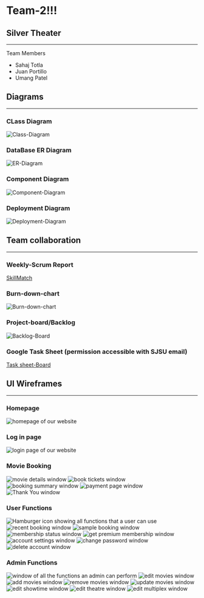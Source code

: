 # Team-2!!!
## Silver Theater
--- 
Team Members
- Sahaj Totla
- Juan Portillo
- Umang Patel
 

 ## Diagrams
 ---
### CLass Diagram
![Class-Diagram](https://github.com/gopinathsjsu/team-project-team2-1/blob/main/Pictures/Class-Diagram.png)
### DataBase ER Diagram
![ER-Diagram](https://github.com/gopinathsjsu/team-project-team2-1/blob/main/Pictures/ER-diagram.png)
### Component Diagram
![Component-Diagram](https://github.com/gopinathsjsu/team-project-team2-1/blob/main/Pictures/Component-Diagram.png)
### Deployment Diagram
![Deployment-Diagram](https://github.com/gopinathsjsu/team-project-team2-1/blob/main/Pictures/Deployment-Diagram.png)


## Team collaboration
---
### Weekly-Scrum Report
[SkillMatch](https://github.com/gopinathsjsu/team-project-team2-1/blob/main/Weekly-Scrum-Report.md)
### Burn-down-chart
![Burn-down-chart](https://github.com/gopinathsjsu/team-project-team2-1/blob/main/Pictures/Burndown-chart.png)
### Project-board/Backlog
![Backlog-Board](https://github.com/gopinathsjsu/team-project-team2-1/blob/main/Pictures/Project-board.png)
### Google Task Sheet (permission accessible with SJSU email)
[Task sheet-Board](https://docs.google.com/spreadsheets/d/1DhoRXPXfPX4PYy2SYYY0Weum0aGCa1n-/edit?usp=sharing&ouid=112914055498788158965&rtpof=true&sd=true)


 ## UI Wireframes
 ---
### Homepage
![homepage of our website](https://github.com/gopinathsjsu/team-project-team2-1/blob/main/Wireframes/1.%20homepage.png)
### Log in page
![login page of our website](https://github.com/gopinathsjsu/team-project-team2-1/blob/main/Wireframes/2.%20login_page.png)
### Movie Booking
![movie details window](https://github.com/gopinathsjsu/team-project-team2-1/blob/main/Wireframes/3.%20movie_detail.png) 
![book tickets window](https://github.com/gopinathsjsu/team-project-team2-1/blob/main/Wireframes/4.%20book_tickets.png) 
![booking summary window](https://github.com/gopinathsjsu/team-project-team2-1/blob/main/Wireframes/5.%20booking_summary.png) 
![payment page window](https://github.com/gopinathsjsu/team-project-team2-1/blob/main/Wireframes/6.%20payment_page.png) 
![Thank You window](https://github.com/gopinathsjsu/team-project-team2-1/blob/main/Wireframes/7.%20summary.png)
### User Functions
![Hamburger icon showing all functions that a user can use](https://github.com/gopinathsjsu/team-project-team2-1/blob/main/Wireframes/8.%20user_functions.png)
![recent booking window](https://github.com/gopinathsjsu/team-project-team2-1/blob/main/Wireframes/9.%20recent_bookings.png)
![sample booking window](https://github.com/gopinathsjsu/team-project-team2-1/blob/main/Wireframes/10.%20sample%20booking.png)
![membership status window](https://github.com/gopinathsjsu/team-project-team2-1/blob/main/Wireframes/11.%20membership.png)
![get premium membership window](https://github.com/gopinathsjsu/team-project-team2-1/blob/main/Wireframes/12.%20get_premium.png)
![account settings window](https://github.com/gopinathsjsu/team-project-team2-1/blob/main/Wireframes/13.%20account_settings.png)
![change password window](https://github.com/gopinathsjsu/team-project-team2-1/blob/main/Wireframes/14.%20change_password.png)
![delete account window](https://github.com/gopinathsjsu/team-project-team2-1/blob/main/Wireframes/15.%20delete_account.png)
### Admin Functions
![window of all the functions an admin can perform](https://github.com/gopinathsjsu/team-project-team2-1/blob/main/Wireframes/16.%20admin_settings.png)
![edit movies window](https://github.com/gopinathsjsu/team-project-team2-1/blob/main/Wireframes/17.%20edit_movies.png)
![add movies window](https://github.com/gopinathsjsu/team-project-team2-1/blob/main/Wireframes/18.%20add_movies.png)
![remove movies window](https://github.com/gopinathsjsu/team-project-team2-1/blob/main/Wireframes/19.%20remove_movies.png)
![update movies window](https://github.com/gopinathsjsu/team-project-team2-1/blob/main/Wireframes/20.%20update%20movies.png)
![edit showtime window](https://github.com/gopinathsjsu/team-project-team2-1/blob/main/Wireframes/21.%20edit_showtime.png)
![edit theatre window](https://github.com/gopinathsjsu/team-project-team2-1/blob/main/Wireframes/22.%20edit_theatre.png)
![edit multiplex window](https://github.com/gopinathsjsu/team-project-team2-1/blob/main/Wireframes/23.%20edit_multiplex.png)
